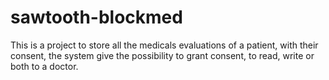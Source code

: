 # sawtooth-blockmed
This is a project to store all the medicals evaluations of a patient, with their consent, the system give the possibility to grant consent, to read, write or both to a doctor.
